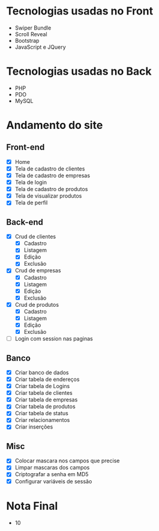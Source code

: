 # Tecnologias usadas no Front
-	Swiper Bundle
-	Scroll Reveal
-	Bootstrap
- JavaScript e JQuery

# Tecnologias usadas no Back
- PHP
- PDO
- MySQL

# Andamento do site


## Front-end
- [X] Home
- [X] Tela de cadastro de clientes
- [X] Tela de cadastro de empresas
- [X] Tela de login
- [X] Tela de cadastro de produtos
- [X] Tela de visualizar produtos
- [X] Tela de perfil

## Back-end
- [X] Crud de clientes
  - [X] Cadastro
  - [X] Listagem
  - [X] Edição
  - [X] Exclusão
- [X] Crud de empresas
  - [X] Cadastro
  - [X] Listagem
  - [X] Edição
  - [X] Exclusão
- [X] Crud de produtos
  - [X] Cadastro
  - [X] Listagem
  - [X] Edição
  - [X] Exclusão
- [ ] Login com session nas paginas

## Banco
- [X] Criar banco de dados
- [X] Criar tabela de endereços
- [X] Criar tabela de Logins
- [X] Criar tabela de clientes
- [X] Criar tabela de empresas
- [X] Criar tabela de produtos
- [X] Criar tabela de status
- [X] Criar relacionamentos
- [X] Criar inserções

## Misc
- [X] Colocar mascara nos campos que precise
- [X] Limpar mascaras dos campos
- [X] Criptografar a senha em MD5
- [X] Configurar variáveis de sessão

# Nota Final

- 10


